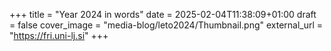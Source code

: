 +++
title = "Year 2024 in words"
date = 2025-02-04T11:38:09+01:00
draft = false
cover_image = "media-blog/leto2024/Thumbnail.png"
external_url = "https://fri.uni-lj.si"
+++

